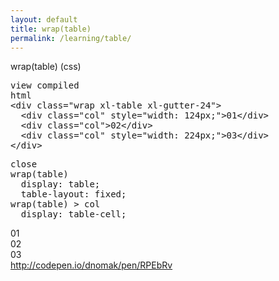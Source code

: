 ```yaml
---
layout: default
title: wrap(table)
permalink: /learning/table/
---
```


<div id="css">
  <div class="dn-browser">
    <div class="dn-browser-header">
      <div class="dn-browser-button">
        <div class="wrap xl-auto">
          <div class="col"><div class="dn-browser-button__circle"></div></div>
          <div class="col"><div class="dn-browser-button__circle"></div></div>
          <div class="col"><div class="dn-browser-button__circle"></div></div>
        </div>
      </div>
      <div class="dn-style--title">
        wrap(<span>table</span>) (css)
      </div>
      <a href="/" class="dn-logo"><img src="/img/flexiblegs-logo-white.png" alt=""></a>
    </div>
    <div class="dn-browser-body">
      <div class="dn-browser-body__pre">
        <pre class="is-not-compiled"><div class="dn-tag dn-tag--gray dn-tag--top dn-tag--button">view compiled</div><div class="dn-tag dn-tag--gray dn-tag--bottom">html</div><!--
          -->&lt;div class="wrap <span>xl-table</span> xl-gutter-24"&gt;<br/><!--
          -->  &lt;div class="col" style="width: 124px;"&gt;01&lt;/div&gt;<br/><!--
          -->  &lt;div class="col"&gt;02&lt;/div&gt;<br/><!--
          -->  &lt;div class="col" style="width: 224px;"&gt;03&lt;/div&gt;<br/><!--
          -->&lt;/div&gt;<!--
        --></pre>
        <pre class="is-compiled"><div class="dn-tag dn-tag--black dn-tag--top dn-tag--button">close</div><!--
          --><span>wrap(table)</span><br/><!--
          -->  display: table;<br/><!--
          -->  table-layout: fixed;<br/><!--
          --><span>wrap(table) > col</span><br/><!--
          -->  display: table-cell;<!--
        --></pre>
      </div>
      <div class="dn-browser-body__item">
        <div class="wrap xl-table xl-gutter-24 dn-style--wrap">
          <div class="col" style="width: 124px;"><div class="dn-style--col">01</div></div>
          <div class="col"><div class="dn-style--col">02</div></div>
          <div class="col" style="width: 224px;"><div class="dn-style--col">03</div></div>
        </div>
      </div>
      <div class="dn-browser-footer">
        <div class="wrap xl-gutter-24 xl-outside-24 xl-right xl-auto">
          <div class="col">
            <a href="http://codepen.io/dnomak/pen/RPEbRv?editors=110" class="dn-button dn-button--link dn-button--right">
              http://codepen.io/dnomak/pen/RPEbRv
            </a>
          </div>
        </div>
      </div>
    </div>
  </div>
</div>
